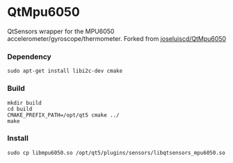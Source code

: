 # QtMpu6050

QtSensors wrapper for the MPU6050 accelerometer/gyroscope/thermometer. Forked from [joseluiscd/QtMpu6050](https://github.com/joseluiscd/QtMpu6050)

### Dependency

    sudo apt-get install libi2c-dev cmake 

### Build  

    mkdir build
    cd build 
    CMAKE_PREFIX_PATH=/opt/qt5 cmake ../
    make 
    
### Install 

    sudo cp libmpu6050.so /opt/qt5/plugins/sensors/libqtsensors_mpu6050.so
